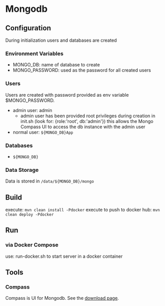 # Mongodb


## Configuration

During initialization users and databases are created


### Environment Variables

 * MONGO_DB: name of database to create
 * MONGO_PASSWORD: used as the password for all created users

 
### Users

Users are created with password provided as env variable $MONGO_PASSWORD.

* admin user: admin
    - admin user has been provided root privileges during creation in init.sh (look for: {role:'root', db:'admin'})
      this allows the Mongo Compass UI to access the db instance with the admin user
* normal user: `${MONGO_DB}App`


### Databases

* `${MONGO_DB}`


### Data Storage

Data is stored in `/data/${MONGO_DB}/mongo`


## Build

execute: `mvn clean install -Pdocker`
execute to push to docker hub: `mvn clean deploy -Pdocker`


## Run

### via Docker Compose

use: run-docker.sh to start server in a docker container


## Tools

### Compass

Compass is UI for Mongodb.  See the [download page](https://www.mongodb.com/download-center?filter=enterprise#compass).